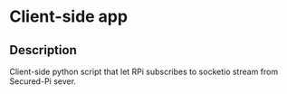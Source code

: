 # Client-side app

## Description
Client-side python script that let RPi subscribes to socketio stream from Secured-Pi sever.
